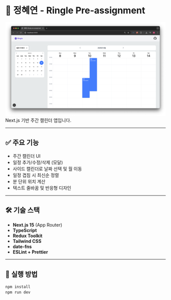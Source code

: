 # 📅 정혜연 - Ringle Pre-assignment

<img src='/public/image.png' alt='미리보기'/>
Next.js 기반 주간 캘린더 앱입니다.

---

## ✅ 주요 기능

- 주간 캘린더 UI
- 일정 추가/수정/삭제 (모달)
- 사이드 캘린더로 날짜 선택 및 월 이동
- 일정 겹침 시 최신순 정렬
- 분 단위 위치 계산
- 텍스트 줄바꿈 및 반응형 디자인

---

## 🛠️ 기술 스택

- **Next.js 15** (App Router)
- **TypeScript**
- **Redux Toolkit**
- **Tailwind CSS**
- **date-fns**
- **ESLint + Prettier**

---

## 🚀 실행 방법

```bash
npm install
npm run dev
```
